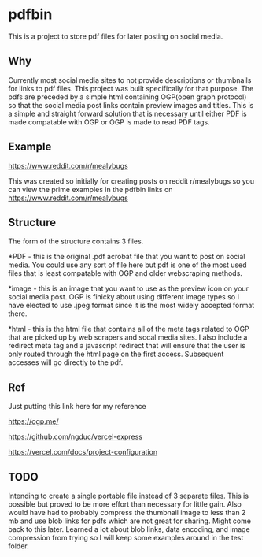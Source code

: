 # pdfbin
This is a project to store pdf files for later posting on social media.

## Why
Currently most social media sites to not provide descriptions or thumbnails for links to pdf files. This project was built specifically for that purpose. The pdfs are preceded by a simple html containing OGP(open graph protocol) so that the social media post links contain preview images and titles. This is a simple and straight forward solution that is necessary until either PDF is made compatable with OGP or OGP is made to read PDF tags.

## Example
https://www.reddit.com/r/mealybugs

This was created so initially for creating posts on reddit r/mealybugs so you can view the prime examples in the pdfbin links on https://www.reddit.com/r/mealybugs

## Structure
The form of the structure contains 3 files.

*PDF - this is the original .pdf acrobat file that you want to post on social media. You could use any sort of file here but pdf is one of the most used files that is least compatable with OGP and older webscraping methods.

*image - this is an image that you want to use as the preview icon on your social media post. OGP is finicky about using different image types so I have elected to use .jpeg format since it is the most widely accepted format there.

*html - this is the html file that contains all of the meta tags related to OGP that are picked up by web scrapers and socal media sites. I also include a redirect meta tag and a javascript redirect that will ensure that the user is only routed through the html page on the first access. Subsequent accesses will go directly to the pdf.



## Ref
Just putting this link here for my reference

https://ogp.me/

https://github.com/ngduc/vercel-express

https://vercel.com/docs/project-configuration

## TODO
Intending to create a single portable file instead of 3 separate files. This is possible but proved to be more effort than necessary for little gain. Also would have had to probably compress the thumbnail image to less than 2 mb and use blob links for pdfs which are not great for sharing. Might come back to this later. Learned a lot about blob links, data encoding, and image compression from trying so I will keep some examples around in the test folder.